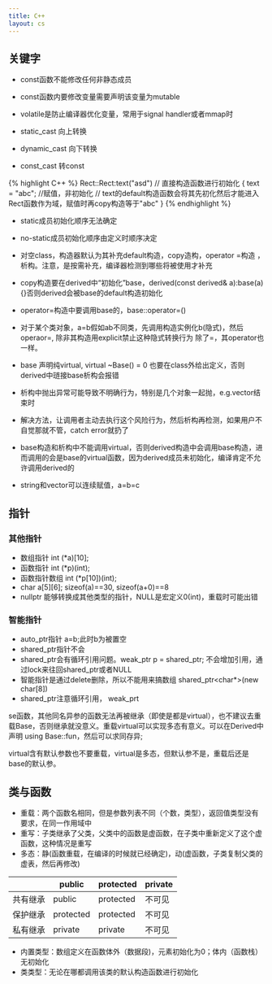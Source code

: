 ```yaml
---
title: C++
layout: cs
---
```


## 关键字
- const函数不能修改任何非静态成员  
- const函数内要修改变量需要声明该变量为mutable  
- volatile是防止编译器优化变量，常用于signal handler或者mmap时  

- static_cast 向上转换  
- dynamic_cast 向下转换  
- const_cast 转const

{% highlight C++ %}
Rect::Rect:text("asd") // 直接构造函数进行初始化
{
    text = "abc"; //赋值，非初始化
    // text的default构造函数会将其先初化然后才能进入Rect函数作为域，赋值时再copy构造等于"abc"
}
{% endhighlight %}

- static成员初始化顺序无法确定  
- no-static成员初始化顺序由定义时顺序决定  
- 对空class，构造器默认为其补充default构造，copy造构，operator =构造 ，析构。注意，是按需补充，编译器检测到哪些将被使用才补充
- copy构造要在derived中“初始化”base，derived(const derived& a):base(a){}否则derived会被base的default构造初始化  
- operator=构造中要调用base的，base::operator=()  
- 对于某个类对象，a=b假如ab不同类，先调用构造实例化b(隐式)，然后operaor=, 除非其构造用explicit禁止这种隐式转换行为
除了=，其operator也一样。  

- base 声明纯virtual, virtual ~Base() = 0 也要在class外给出定义，否则derived中琏接base析构会报错  

- 析构中抛出异常可能导致不明确行为，特别是几个对象一起抛，e.g.vector<Class>结束时  
- 解决方法，让调用者主动去执行这个风险行为，然后析构再检测，如果用户不自觉那就不管，catch error就扔了  
- base构造和析构中不能调用virtual，否则derived构造中会调用base构造，进而调用的会是base的virtual函数，因为derived成员未初始化，编译肯定不允许调用derived的  

- string和vector可以连续赋值，a=b=c  


## 指针  

### 其他指针  

- 数组指针 int (\*a)[10];   
- 函数指针 int (\*p)(int);  
- 函数指针数组 int (\*p[10])(int);  
- char a[5][6]; sizeof(a)==30, sizeof(a+0)==8  
- nullptr 能够转换成其他类型的指针，NULL是宏定义0(int)，重载时可能出错  

### 智能指针  
- auto_ptr指针 a=b;此时b为被置空  
- shared_ptr指针不会  
- shared_ptr会有循环引用问题。weak_ptr p = shared_ptr; 不会增加引用，通过lock来往回shared_ptr或者NULL  
- 智能指针是通过delete删除，所以不能用来搞数组 shared_ptr<char*>(new char[8])  
- shared_ptr注意循环引用， weak_prt  

se函数，其他同名异参的函数无法再被继承（即使是都是virtual），也不建议去重载Base，否则继承就没意义。重载virtual可以实现多态有意义。可以在Derived中声明 using Base::fun，然后可以求同存异;

virtual含有默认参数也不要重载，virtual是多态，但默认参不是，重载后还是base的默认参。

## 类与函数  

- 重载：两个函数名相同，但是参数列表不同（个数，类型），返回值类型没有要求，在同一作用域中  
- 重写：子类继承了父类，父类中的函数是虚函数，在子类中重新定义了这个虚函数，这种情况是重写  
- 多态：静(函数重载，在编译的时候就已经确定)，动(虚函数，子类复制父类的虚表，然后再修改)  

|  | public | protected | private |
| ------ | ------ | ------ | ------ |
| 共有继承 | public | protected | 不可见 |
| 保护继承 | protected | protected | 不可见 |
| 私有继承 | private | private | 不可见 |


- 内置类型：数组定义在函数体外（数据段)，元素初始化为0；体内（函数栈）无初始化  
- 类类型：无论在哪都调用该类的默认构造函数进行初始化  

